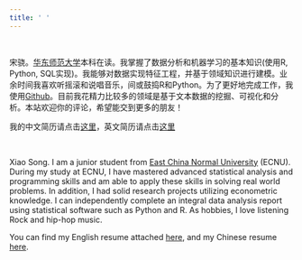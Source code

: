 ```yaml
---
title: ' '
---
```


&emsp;

宋骁。[华东师范大学](https://www.ecnu.edu.cn/)本科在读。我掌握了数据分析和机器学习的基本知识(使用R, Python, SQL实现)。我能够对数据实现特征工程，并基于领域知识进行建模。业余时间我喜欢听摇滚和说唱音乐，间或鼓捣R和Python。为了更好地完成工作，我使用[Github](https://github.com/ECSTA7Y)。目前我花精力比较多的领域是基于文本数据的挖掘、可视化和分析。本站欢迎你的评论，希望能交到更多的朋友！

我的中文简历请点击[这里](/zh/zhresume/)，英文简历请点击[这里](/en/enresume/)

&emsp;

Xiao Song. I am a junior student from  [East China Normal University](http://english.ecnu.edu.cn/) (ECNU).  
During my study at ECNU, I have mastered advanced statistical analysis and programming skills and am able to apply these skills in solving real world problems. In addition, I had solid research projects utilizing econometric knowledge. I can independently complete an integral data analysis report using statistical software such as Python and R. As hobbies, I love listening Rock and hip-hop music.

You can find my English resume attached [here](/en/enresume/), and my Chinese resume [here](/zh/zhresume/).

&emsp;

